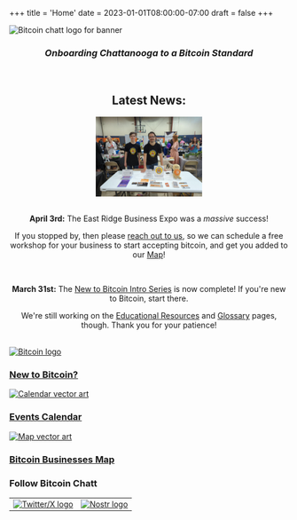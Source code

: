 +++
title = 'Home'
date = 2023-01-01T08:00:00-07:00
draft = false
+++


<div class="banner">
  <img class="banner-element" src="/images/Logos/BitcoinChatt_square-transparent.png" alt="Bitcoin chatt logo for banner"/>
</div>

<h3 style="text-align: center"><em>Onboarding Chattanooga to a Bitcoin Standard</em></h3>

<br>

<h2 style="text-align: center"><b>Latest News:</b></h2>

<center>

<img class="mobile-banner" src="./Business Expo 2025.png" style="width:20dvw;display:block;margin:0 auto;">

<br>

<b>April 3rd:</b> The East Ridge Business Expo was a <i>massive</i> success!

If you stopped by, then please <a href="https://www.bitcoinchatt.org/contact">reach out to us</a>, so we can schedule a free workshop for your business to start accepting bitcoin, and get you added to our <a href="https://www.bitcoinchatt.org/map">Map</a>!

<br>
  
<b>March 31st:</b> The <a href="https://www.bitcoinchatt.org/new-to-bitcoin/table-of-contents/">New to Bitcoin Intro Series</a> is now complete! If you're new to Bitcoin, start there.

We're still working on the <a href="https://www.bitcoinchatt.org/new-to-bitcoin/resources/">Educational Resources</a> and <a href="https://www.bitcoinchatt.org/new-to-bitcoin/glossary/">Glossary</a> pages, though. Thank you for your patience!

</center>

<br>

<div class="nav">
  <div class="nav-box">
    <a href="./new-to-bitcoin">
      <img class="nav-element" src="./images/btc.png" alt="Bitcoin logo"/>
      <h3>New to Bitcoin?</h3>
    </a>
  </div>
  <!--
  <div class="nav-box">
    <a href="./coming_soon">
      <img class="nav-element" src="./images/placeholder.png" alt="Placeholder image"/>
      <h3>Blog</h3>
    </a>
  </div>-->
  <div class="nav-box">
    <a href="./calendar">
      <img class="nav-element" src="./images/calendar.png" alt="Calendar vector art"/>
      <h3>Events Calendar</h3>
    </a>
  </div>
  <div class="nav-box">
    <a href="./map">
      <img class="nav-element" src="./images/map.png" alt="Map vector art"/>
      <h3>Bitcoin Businesses Map</h3>
    </a>
  </div>
</div>

<h3 class="social-links">Follow Bitcoin Chatt</h3>
<div class="social-links">
  <table>
    <tr>
      <td>
        <a target="_blank" href="https://x.com/bitcoinchatt">
          <img class="social-link" height="40rem" src="./images/Logos/Twitter-X-Logo.png" alt="Twitter/X logo"/>
        </a>
      </td>
      <td>
        <a target="_blank" href="https://njump.me/npub1fdc5nr47gx8pcz9cppyat9fx0gc9hv48nke7pf78drx7rpqw28ksqgx779">
          <img class="social-link" height="40rem" src="./images/Logos/Nostr-Logo.png" alt="Nostr logo"/>
        </a>
      </td>
    </tr>
  </table>
<br>
<br>
</div>
